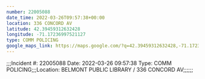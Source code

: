 ```yaml
---
number: 22005088
date_time: 2022-03-26T09:57:38+00:00
location: 336 CONCORD AV
latitude: 42.39459312632428
longitude: -71.17236997521127
type: COMM POLICING
google_maps_link: https://maps.google.com/?q=42.39459312632428,-71.17236997521127
---
```


;;;Incident #: 22005088  Date: 2022-03-26 09:57:38   Type: COMM POLICING;;;Location: BELMONT PUBLIC LIBRARY / 336 CONCORD AV;;;;;;
